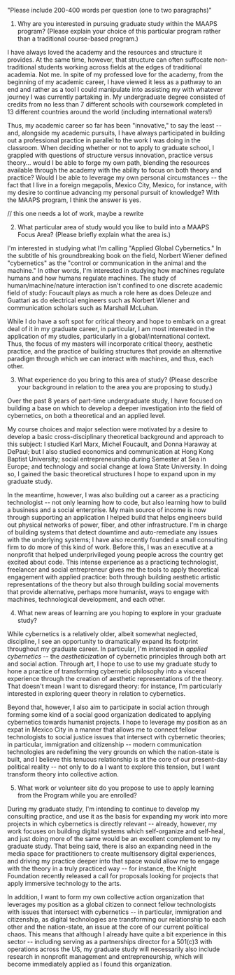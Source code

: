 "Please include 200-400 words per question (one to two paragraphs)"

1. Why are you interested in pursuing graduate study within the MAAPS program? (Please explain your choice of this particular program rather than a traditional course-based program.)

I have always loved the academy and the resources and structure it provides. At the same time, however, that structure can often suffocate non-traditional students working across fields at the edges of traditional academia. Not me. In spite of my professed love for the academy, from the beginning of my academic career, I have viewed it less as a pathway to an end and rather as a tool I could manipulate into assisting my with whatever journey I was currently partaking in. My undergraduate degree consisted of credits from no less than 7 different schools with coursework completed in 13 different countries around the world (including international waters!)

Thus, my academic career so far has been "innovative," to say the least -- and, alongside my academic pursuits, I have always participated in building out a professional practice in parallel to the work I was doing in the classroom. When deciding whether or not to apply to graduate school, I grappled with questions of structure versus innovation, practice versus theory... would I be able to forge my own path, blending the resources available through the academy with the ability to focus on both theory and practice? Would I be able to leverage my own personal circumstances -- the fact that I live in a foreign megapolis, Mexico City, Mexico, for instance, with my desire to continue advancing my personal pursuit of knowledge? With the MAAPS program, I think the answer is yes.

// this one needs a lot of work, maybe a rewrite

2. What particular area of study would you like to build into a MAAPS Focus Area? (Please briefly explain what the area is.)

I'm interested in studying what I'm calling "Applied Global Cybernetics." In the subtitle of his groundbreaking book on the field, Norbert Wiener defined "cybernetics" as the "control or communication in the animal and the machine." In other words, I'm interested in studying how machines regulate humans and how humans regulate machines. The study of human/machine/nature interaction isn't confined to one discrete academic field of study: Foucault plays as much a role here as does Deleuze and Guattari as do electrical engineers such as Norbert Wiener and communication scholars such as Marshall McLuhan. 

While I do have a soft spot for critical theory and hope to embark on a great deal of it in my graduate career, in particular, I am most interested in the application of my studies, particularly in a global/international context. Thus, the focus of my masters will incorporate critical theory, aesthetic practice, and the practice of building structures that provide an alternative paradigm through which we can interact with machines, and thus, each other.

3. What experience do you bring to this area of study? (Please describe your background in relation to the area you are proposing to study.)

Over the past 8 years of part-time undergraduate study, I have focused on building a base on which to develop a deeper investigation into the field of cybernetics, on both a theoretical and an applied level.

My course choices and major selection were motivated by a desire to develop a basic cross-disciplinary theoretical background and approach to this subject: I studied Karl Marx, Michel Foucault, and Donna Haraway at DePaul; but I also studied economics and communication at Hong Kong Baptist University; social entrepreneurship during Semester at Sea in Europe; and technology and social change at Iowa State University. In doing so, I gained the basic theoretical structures I hope to expand upon in my graduate study. 

In the meantime, however, I was also building out a career as a practicing technologist -- not only learning how to code, but also learning how to build a business and a social enterprise. My main source of income is now through supporting an application I helped build that helps engineers build out physical networks of power, fiber, and other infrastructure. I'm in charge of building systems that detect downtime and auto-remediate any issues with the underlying systems; I have also recently founded a small consulting firm to do more of this kind of work. Before this, I was an executive at a nonprofit that helped underprivileged young people across the country get excited about code. This intense experience as a practicing technologist, freelancer and social entrepreneur gives me the tools to apply theoretical engagement with applied practice: both through building aesthetic artistic representations of the theory but also through building social movements that provide alternative, perhaps more humanist, ways to engage with machines, technological development, and each other.

4. What new areas of learning are you hoping to explore in your graduate study?

While cybernetics is a relatively older, albeit somewhat neglected, discipline, I see an opportunity to dramatically expand its footprint throughout my graduate career. In particular, I'm interested in _applied cybernetics_ -- the _aestheticization_ of cybernetic principles through both art and social action. Through art, I hope to use to use my graduate study to hone a practice of transforming cybernetic philosophy into a visceral experience through the creation of aesthetic representations of the theory. That doesn't mean I want to disregard theory: for instance, I'm particularly interested in exploring queer theory in relation to cybernetics. 

Beyond that, however, I also aim to participate in social action through forming some kind of a social good organization dedicated to applying cybernetics towards humanist projects. I hope to leverage my position as an expat in Mexico City in a manner that allows me to connect fellow technologists to social justice issues that intersect with cybernetic theories; in particular, immigration and citizenship -- modern communication technologies are redefining the very grounds on which the nation-state is built, and I believe this tenuous relationship is at the core of our present-day political reality  -- not only to do a I want to explore this tension, but I want transform theory into collective action. 

5. What work or volunteer site do you propose to use to apply learning from the Program while you are enrolled?

During my graduate study, I'm intending to continue to develop my consulting practice, and use it as the basis for expanding my work into more projects in which cybernetics is directly relevant -- already, however, my work focuses on building digital systems which self-organize and self-heal, and just doing more of the same would be an excellent complement to my graduate study. That being said, there is also an expanding need in the media space for practitioners to create multisensory digital experiences, and driving my practice deeper into that space would allow me to engage with the theory in a truly practiced way -- for instance, the Knight Foundation recently released a call for proposals looking for projects that apply immersive technology to the arts.

In addition, I want to form my own collective action organization that leverages my position as a global citizen to connect fellow technologists with issues that intersect with cybernetics -- in particular, immigration and citizenship, as digital technologies are transforming our relationship to each other and the nation-state, an issue at the core of our current political chaos. This means that although I already have quite a bit experience in this sector -- including serving as a partnerships director for a 501(c)3 with operations across the US, my graduate study will necessarily also include research in nonprofit management and entrepreneurship, which will become immediately applied as I found this organization. 